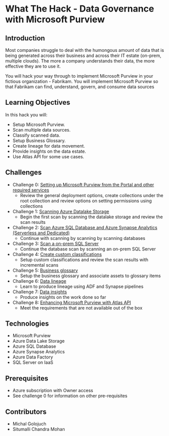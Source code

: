 # What The Hack - Data Governance with Microsoft Purview
## Introduction
Most companies struggle to deal with the humongous amount of data that is being generated across their business and across their IT estate (on-prem, multiple clouds). The more a company understands their data, the more effective they are to use it.

You will hack your way through to implement Microsoft Purview in your fictious organization - Fabrikam. You will implement Microsoft Purview so that Fabrikam can find, understand, govern, and consume data sources

## Learning Objectives
In this hack you will:
- Setup Microsoft Purview.
- Scan multiple data sources.
- Classify scanned data.
- Setup Business Glossary.
- Create lineage for data movement.
- Provide insights on the data estate.
- Use Atlas API for some use cases.

## Challenges
-  Challenge 0: [Setting up Microsoft Purview from the Portal and other required services](./Student/Challenge0.md)
   -  Review the general deployment options, create collections under the root collection and review options on setting permissions using collections
-  Challenge 1: [Scanning Azure Datalake Storage](./Student/Challenge1.md)
   -  Begin the first scan by scanning the datalake storage and review the scan results
-  Challenge 2: [Scan Azure SQL Database and Azure Synapse Analytics (Serverless and Dedicated)](./Student/Challenge2.md)
   -  Continue with scanning by scanning by scanning databases
-  Challenge 3: [Scan a on-prem SQL Server](./Student/Challenge3.md)
   -  Continue the database scan by scanning an on-prem SQL Server
-  Challenge 4: [Create custom classifications](./Student/Challenge4.md)
   -  Setup custom classifications and review the scan results with incremental scans
-  Challenge 5: [Business glossary](./Student/Challenge5.md)
   -  Setup the business glossary and associate assets to glossary items
-  Challenge 6: [Data lineage](./Student/Challenge6.md)
   -  Learn to produce lineage using ADF and Synapse pipelines
-  Challenge 7: [Data insights](./Student/Challenge7.md)
   -  Produce insights on the work done so far
-  Challenge 8: [Enhancing Microsoft Purview with Atlas API](./Student/Challenge8.md)
   -  Meet the requirements that are not available out of the box

## Technologies
-  Microsoft Purview
-  Azure Data Lake Storage
-  Azure SQL Database
-  Azure Synapse Analytics
-  Azure Data Factory
-  SQL Server on IaaS

## Prerequisites
-  Azure subscription with Owner access
-  See challenge 0 for information on other pre-requisites

## Contributors
- Michal Golojuch
- Situmalli Chandra Mohan
